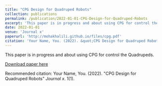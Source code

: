 ```yaml
---
title: "CPG Design for Quadruped Robots"
collection: publications
permalink: /publication/2022-01-01-CPG-Design-for-Quadruped-Robots
excerpt: 'This paper is in progress and about using CPG for control the Quadrupeds.'
date: 2022-01-01
venue: 'Journal x'
paperurl: 'http://mohakhalili.github.io/files/cpg.pdf'
citation: 'Your Name, You. (2022). &quot;CPG Design for Quadruped Robots&quot; <i>Journal x</i>. 1(1).'
---
```

This paper is in progress and about using CPG for control the Quadrupeds.

[Download paper here](http://mohakhalili.github.io/files/cpg.pdf)

Recommended citation: Your Name, You. (2022). "CPG Design for Quadruped Robots" <i>Journal x</i>. 1(1).